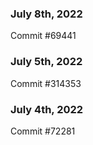 ### July 8th, 2022

Commit #69441

### July 5th, 2022

Commit #314353


### July 4th, 2022

Commit #72281
